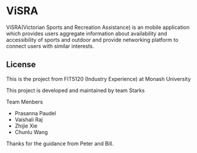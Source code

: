 # ViSRA

  ViSRA(Victorian Sports and Recreation Assistance) is an mobile application which provides users aggregate information about availability and accessibility of sports and outdoor and provide networking platform to connect users with similar interests.

 
License
----

This is the project from FIT5120 (Industry Experience) at Monash University

This project is developed and maintained by team Starks

Team Menbers

- Prasanna Paudel
- Vaishali Raj
- Zhijie Xie
- Chunlu Wang

Thanks for the guidance from Peter and Bill.
